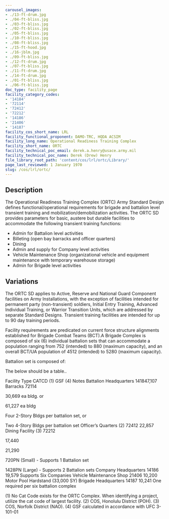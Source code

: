 ```yaml
---
carousel_images:
- ./13-ft-drum.jpg
- ./04-ft-bliss.jpg
- ./03-ft-bliss.jpg
- ./02-ft-bliss.jpg
- ./05-ft-bliss.jpg
- ./10-ft-bliss.jpg
- ./08-ft-bliss.jpg
- ./15-ft-hood.jpg
- ./16-jblm.jpg
- ./09-ft-bliss.jpg
- ./12-ft-drum.jpg
- ./07-ft-bliss.jpg
- ./11-ft-drum.jpg
- ./14-ft-drum.jpg
- ./01-ft-bliss.jpg
- ./06-ft-bliss.jpg
doc_type: facility_page
facility_category_codes:
- '14184'
- '72114'
- '72412'
- '72212'
- '14186'
- '21406'
- '14187'
facility_cos_short_name: LRL
facility_functional_proponent: DAMO-TRC, HQDA ACSIM
facility_long_name: Operational Readiness Training Complex
facility_short_name: ORTC
facility_technical_poc_email: derek.a.henry@usace.army.mil
facility_technical_poc_name: Derek (Drew) Henry
file_library_root_path: 'content/cos/lrl/ortc/Library/'
page_last_reviewed: 1 January 1970
slug: /cos/lrl/ortc/
---
```




## Description

The Operational Readiness Training Complex (ORTC) Army Standard Design defines functional/operational requirements for brigade and battalion level transient training and mobilization/demobilization activities. The ORTC SD provides parameters for basic, austere but durable facilities to accommodate the following transient training functions:

- Admin for Battalion level activities
- Billeting (open bay barracks and officer quarters)
- Dining
- Admin and supply for Company level activities
- Vehicle Maintenance Shop (organizational vehicle and equipment maintenance with temporary warehouse storage)
- Admin for Brigade level activities

## Variations

The ORTC SD applies to Active, Reserve and National Guard Component facilities on Army Installations, with the exception of facilities intended for permanent party (non-transient) soldiers, Initial Entry Training, Advanced Individual Training, or Warrior Transition Units, which are addressed by separate Standard Designs. Transient training facilities are intended for up to 90 day training periods.

Facility requirements are predicated on current force structure alignments established for Brigade Combat Teams (BCT).A Brigade Complex is composed of six (6) individual battalion sets that can accommodate a population ranging from 752 (intended) to 880 (maximum capacity), and an overall BCT/UA population of 4512 (intended) to 5280 (maximum capacity).

Battalion set is composed of:

The below should be a table..

Facility Type ​CATCD (1) GSF (4) ​Notes
Battalion Headquarters​ ​14184 ​7,107 ​​
Barracks​ ​72114

​30,669 ea bldg. or

61,227 ea bldg

​Four 2-Story Bldgs per battalion set, or

Two 4-Story Bldgs per battalion set
Officer’s Quarters (2) ​72412 22,857​ ​
​​Dining Facility (3) ​72212

​17,440

21,290

​​720PN (Small) - Supports 1 Battalion set

1428PN (Large) - Supports 2 Battalion sets
Company Headquarters​ ​14186 ​19,579 ​​Supports Six Companies
Vehicle Maintenance Shop​ ​21406 10,200 ​Motor Pool Hardstand (33,000 SY)
Brigade Headquarters​ ​14187 ​10,241 ​One required per six battalion complex

(1) No Cat Code exists for the ORTC Complex. When identifying a project, utilize the cat code of largest facility.
(2) COS, Honolulu District (POH).
(3) COS, Norfolk District (NAO).
(4) GSF calculated in accordance with UFC 3-101-01